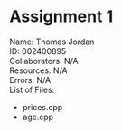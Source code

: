 # Assignment 1
Name: Thomas Jordan   
ID: 002400895   
Collaborators: N/A   
Resources: N/A   
Errors: N/A    
List of Files:
- prices.cpp
- age.cpp
